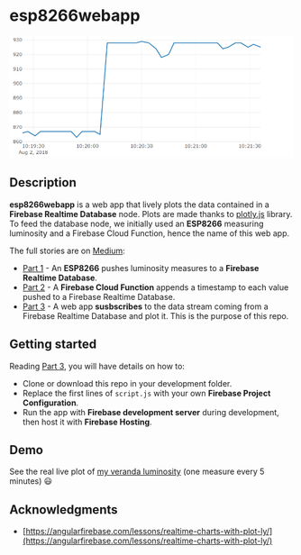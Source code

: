 # esp8266webapp

![Image of example plot](example_plot.gif)

## Description 
**esp8266webapp** is a web app that lively plots the data contained in a **Firebase Realtime Database** node. Plots are made thanks to [plotly.js](https://plot.ly/javascript/) library. To feed the database node, we initially used an **ESP8266** measuring luminosity and a Firebase Cloud Function, hence the name of this web app.

The full stories are on [Medium](https://medium.com/@o.lourme):
* [Part 1](https://medium.com/@o.lourme/our-iot-journey-through-esp8266-firebase-angular-and-plotly-js-part-1-a07db495ac5f) - An **ESP8266** pushes luminosity measures to a **Firebase Realtime Database**.
* [Part 2](https://medium.com/@o.lourme/our-iot-journey-through-esp8266-firebase-angular-and-plotly-js-part-2-14b0609d3f5e) - A **Firebase Cloud Function** appends a timestamp to each value pushed to a Firebase Realtime Database.
* [Part 3](https://medium.com/@o.lourme/our-iot-journey-through-esp8266-firebase-angular-and-plotly-js-part-3-644048e90ca4) - A web app **susbscribes** to the data stream coming from a Firebase Realtime Database and plot it. This is the purpose of this repo. 

## Getting started
Reading [Part 3](https://medium.com/@o.lourme/our-iot-journey-through-esp8266-firebase-angular-and-plotly-js-part-3-644048e90ca4), you will have details on how to:
* Clone or download this repo in your development folder.
* Replace the first lines of `script.js` with your own **Firebase Project Configuration**.
* Run the app with **Firebase development server** during development, then host it with **Firebase Hosting**.

## Demo
See the real live plot of [my veranda luminosity](https://esp8266-rocks.firebaseapp.com/) (one measure every 5 minutes) :smiley:
## Acknowledgments

* [https://angularfirebase.com/lessons/realtime-charts-with-plot-ly/](https://angularfirebase.com/lessons/realtime-charts-with-plot-ly/)
